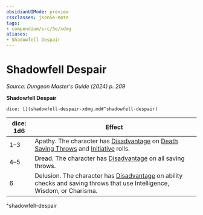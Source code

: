 ```yaml
---
obsidianUIMode: preview
cssclasses: json5e-note
tags:
- compendium/src/5e/xdmg
aliases:
- Shadowfell Despair
---
```

# Shadowfell Despair
*Source: Dungeon Master's Guide (2024) p. 209* 

**Shadowfell Despair**

`dice: [](shadowfell-despair-xdmg.md#^shadowfell-despair)`

| dice: 1d6 | Effect |
|-----------|--------|
| 1–3 | Apathy. The character has [Disadvantage](/3-Mechanics/CLI/variant-rules/disadvantage-xphb.md) on [Death Saving Throws](/3-Mechanics/CLI/variant-rules/death-saving-throw-xphb.md) and [Initiative](/3-Mechanics/CLI/variant-rules/initiative-xphb.md) rolls. |
| 4–5 | Dread. The character has [Disadvantage](/3-Mechanics/CLI/variant-rules/disadvantage-xphb.md) on all saving throws. |
| 6 | Delusion. The character has [Disadvantage](/3-Mechanics/CLI/variant-rules/disadvantage-xphb.md) on ability checks and saving throws that use Intelligence, Wisdom, or Charisma. |
^shadowfell-despair